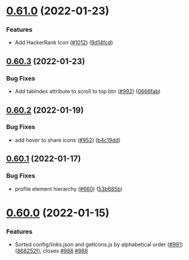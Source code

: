 # [0.61.0](https://github.com/EddieHubCommunity/LinkFree/compare/v0.60.3...v0.61.0) (2022-01-23)


### Features

* Add HackerRank Icon ([#1012](https://github.com/EddieHubCommunity/LinkFree/issues/1012)) ([9d14fcd](https://github.com/EddieHubCommunity/LinkFree/commit/9d14fcdeddd180f448a9eec419ca51da6bfed127))



## [0.60.3](https://github.com/EddieHubCommunity/LinkFree/compare/v0.60.2...v0.60.3) (2022-01-23)


### Bug Fixes

* Add tabIndex attribute to scroll to top btn ([#992](https://github.com/EddieHubCommunity/LinkFree/issues/992)) ([0666fab](https://github.com/EddieHubCommunity/LinkFree/commit/0666fab81e33039ad520b02e38e3f751fbdff877))



## [0.60.2](https://github.com/EddieHubCommunity/LinkFree/compare/v0.60.1...v0.60.2) (2022-01-19)


### Bug Fixes

* add hover to share icons ([#952](https://github.com/EddieHubCommunity/LinkFree/issues/952)) ([b4c19dd](https://github.com/EddieHubCommunity/LinkFree/commit/b4c19dd32338daa82142fad06b81bcbc3b5d275f))



## [0.60.1](https://github.com/EddieHubCommunity/LinkFree/compare/v0.60.0...v0.60.1) (2022-01-17)


### Bug Fixes

* profile element hierarchy ([#660](https://github.com/EddieHubCommunity/LinkFree/issues/660)) ([53b685b](https://github.com/EddieHubCommunity/LinkFree/commit/53b685b6bb7d852427be4b60f727b4e1e7641dd0))



# [0.60.0](https://github.com/EddieHubCommunity/LinkFree/compare/v0.59.2...v0.60.0) (2022-01-15)


### Features

* Sorted config/links.json and getIcons.js by alphabetical order ([#991](https://github.com/EddieHubCommunity/LinkFree/issues/991)) ([868252f](https://github.com/EddieHubCommunity/LinkFree/commit/868252f6198ba28debfe594d1a180aaa126ca3d9)), closes [#988](https://github.com/EddieHubCommunity/LinkFree/issues/988) [#988](https://github.com/EddieHubCommunity/LinkFree/issues/988)



